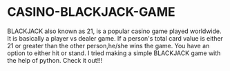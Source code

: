 # CASINO-BLACKJACK-GAME
BLACKJACK  also known as 21, is a popular casino game played worldwide. It is basically a player vs dealer game. If a person's total card value is either 21 or greater than the other person,he/she wins the game. You have an option to either hit or stand. I tried making a simple BLACKJACK game with the help of python. Check it out!!! 
